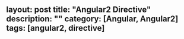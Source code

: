 layout: post
title: "Angular2 Directive"
description: ""
category: [Angular, Angular2]
tags: [angular2, directive]
---
